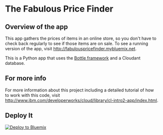 # The Fabulous Price Finder #

## Overview of the app ##

This app gathers the prices of items in an online store, so you don't have to check back regularly to see if those items are on sale.  To see a running version of the app, visit http://fabulouspricefinder.mybluemix.net.

This is a Python app that uses the [Bottle framework](http://bottlepy.org/docs/dev/) and a Cloudant database.
		
## For more info ##

For more information about this project including a detailed tutorial of how to work with this code, visit http://www.ibm.com/developerworks/cloud/library/cl-intro2-app/index.html. 

## Deploy It ##
[![Deploy to Bluemix](https://bluemix.net/deploy/button.png)](https://bluemix.net/deploy?repository=https://git.ng.bluemix.net/IDS_Samples/FabulousPriceFinder_Cloudant)
